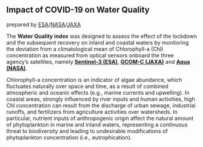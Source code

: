 ## Impact of COVID-19 on Water Quality

prepared by [ESA](https://www.esa.int)/[NASA](https://www.nasa.gov)/[JAXA](https://global.jaxa.jp/) 

The **Water Quality index** was designed to assess the effect of the lockdown and the subsequent recovery on inland and coastal waters by monitoring the deviation from a climatological mean of Chlorophyll-a (Chl) concentration as measured from optical sensors onboard the three agency’s satellites, namely **[Sentinel-3 (ESA)](http://www.esa.int/Applications/Observing_the_Earth/Copernicus/Sentinel-3)**, **[GCOM-C (JAXA)](https://global.jaxa.jp/projects/sat/gcom_c/)** and **[Aqua (NASA)](https://oceancolor.gsfc.nasa.gov/data/aqua/)**.

Chlorophyll-a concentration is an indicator of algae abundance, which fluctuates naturally over space and time, as a result of combined atmospheric and oceanic effects (e.g., marine currents and upwelling). In coastal areas, strongly influenced by river inputs and human activities, high Chl concentration can result from the discharge of urban sewage, industrial runoffs, and fertilizers from agriculture activities over watersheds. In particular, nutrient inputs of anthropogenic origin affect the natural amount of phytoplankton in marine and inland waters, representing a continuous threat to biodiversity and leading to undesirable modifications of phytoplankton concentration (i.e., eutrophication). 
